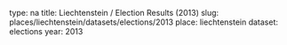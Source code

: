 type: na
title: Liechtenstein / Election Results (2013)
slug: places/liechtenstein/datasets/elections/2013
place: liechtenstein
dataset: elections
year: 2013
